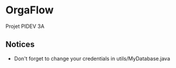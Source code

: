 # OrgaFlow
Projet PIDEV 3A

## Notices
- Don't forget to change your credentials in utils/MyDatabase.java
